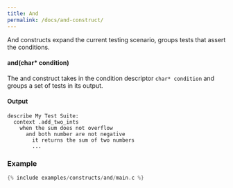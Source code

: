 ```yaml
---
title: And
permalink: /docs/and-construct/
---
```


And constructs expand the current testing scenario, groups tests that assert the conditions.

#### and(char* condition)

The and construct takes in the condition descriptor `char* condition` and groups a set of tests in its output.

#### Output

```
describe My Test Suite:
  context .add_two_ints
    when the sum does not overflow
      and both number are not negative
        it returns the sum of two numbers
        ...
```

### Example

```c
{% include examples/constructs/and/main.c %}
```